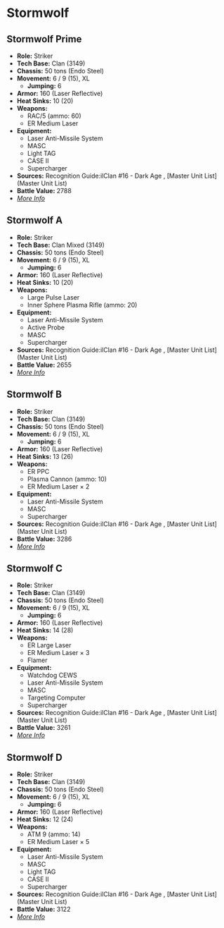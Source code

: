 # Stormwolf 

## Stormwolf Prime 

- **Role:** Striker 
- **Tech Base:** Clan (3149) 
- **Chassis:** 50 tons (Endo Steel) 
- **Movement:** 6 / 9 (15), XL 
  - **Jumping:** 6 
- **Armor:** 160 (Laser Reflective) 
- **Heat Sinks:** 10 (20) 
- **Weapons:** 
  - RAC/5 (ammo: 60) 
  - ER Medium Laser 
- **Equipment:** 
  - Laser Anti-Missile System 
  - MASC 
  - Light TAG 
  - CASE II 
  - Supercharger 
- **Sources:** Recognition Guide:ilClan #16 - Dark Age , [Master Unit List](Master Unit List) 
- **Battle Value:** 2788 
- [*More Info*](stormwolf/stormwolf_prime.md) 

## Stormwolf A 

- **Role:** Striker 
- **Tech Base:** Clan Mixed (3149) 
- **Chassis:** 50 tons (Endo Steel) 
- **Movement:** 6 / 9 (15), XL 
  - **Jumping:** 6 
- **Armor:** 160 (Laser Reflective) 
- **Heat Sinks:** 10 (20) 
- **Weapons:** 
  - Large Pulse Laser 
  - Inner Sphere Plasma Rifle (ammo: 20) 
- **Equipment:** 
  - Laser Anti-Missile System 
  - Active Probe 
  - MASC 
  - Supercharger 
- **Sources:** Recognition Guide:ilClan #16 - Dark Age , [Master Unit List](Master Unit List) 
- **Battle Value:** 2655 
- [*More Info*](stormwolf/stormwolf_a.md) 

## Stormwolf B 

- **Role:** Striker 
- **Tech Base:** Clan (3149) 
- **Chassis:** 50 tons (Endo Steel) 
- **Movement:** 6 / 9 (15), XL 
  - **Jumping:** 6 
- **Armor:** 160 (Laser Reflective) 
- **Heat Sinks:** 13 (26) 
- **Weapons:** 
  - ER PPC 
  - Plasma Cannon (ammo: 10) 
  - ER Medium Laser × 2 
- **Equipment:** 
  - Laser Anti-Missile System 
  - MASC 
  - Supercharger 
- **Sources:** Recognition Guide:ilClan #16 - Dark Age , [Master Unit List](Master Unit List) 
- **Battle Value:** 3286 
- [*More Info*](stormwolf/stormwolf_b.md) 

## Stormwolf C 

- **Role:** Striker 
- **Tech Base:** Clan (3149) 
- **Chassis:** 50 tons (Endo Steel) 
- **Movement:** 6 / 9 (15), XL 
  - **Jumping:** 6 
- **Armor:** 160 (Laser Reflective) 
- **Heat Sinks:** 14 (28) 
- **Weapons:** 
  - ER Large Laser 
  - ER Medium Laser × 3 
  - Flamer 
- **Equipment:** 
  - Watchdog CEWS 
  - Laser Anti-Missile System 
  - MASC 
  - Targeting Computer 
  - Supercharger 
- **Sources:** Recognition Guide:ilClan #16 - Dark Age , [Master Unit List](Master Unit List) 
- **Battle Value:** 3261 
- [*More Info*](stormwolf/stormwolf_c.md) 

## Stormwolf D 

- **Role:** Striker 
- **Tech Base:** Clan (3149) 
- **Chassis:** 50 tons (Endo Steel) 
- **Movement:** 6 / 9 (15), XL 
  - **Jumping:** 6 
- **Armor:** 160 (Laser Reflective) 
- **Heat Sinks:** 12 (24) 
- **Weapons:** 
  - ATM 9 (ammo: 14) 
  - ER Medium Laser × 5 
- **Equipment:** 
  - Laser Anti-Missile System 
  - MASC 
  - Light TAG 
  - CASE II 
  - Supercharger 
- **Sources:** Recognition Guide:ilClan #16 - Dark Age , [Master Unit List](Master Unit List) 
- **Battle Value:** 3122 
- [*More Info*](stormwolf/stormwolf_d.md) 

